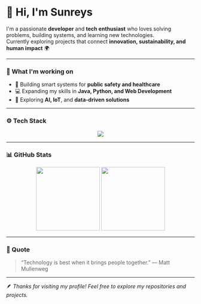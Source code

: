 # 👋 Hi, I'm Sunreys

I'm a passionate **developer** and **tech enthusiast** who loves solving problems, building systems, and learning new technologies.  
Currently exploring projects that connect **innovation, sustainability, and human impact** 🌍

---

### 🧠 What I'm working on
- 🚀 Building smart systems for **public safety and healthcare**
- 💻 Expanding my skills in **Java, Python, and Web Development**
- 🧩 Exploring **AI, IoT**, and **data-driven solutions**

---

### ⚙️ Tech Stack
<p align="center">
  <img src="https://skillicons.dev/icons?i=java,python,html,css,javascript,react,nodejs,mysql,git,github,vscode" />
</p>

---

### 📊 GitHub Stats
<p align="center">
  <img height="170" src="https://github-readme-stats.vercel.app/api?username=Sunreys21&show_icons=true&theme=transparent&hide_border=true&rank_icon=github" />
  <img height="170" src="https://github-readme-stats.vercel.app/api/top-langs/?username=Sunreys21&layout=compact&theme=transparent&hide_border=true" />
</p>

---

### 💬 Quote
> “Technology is best when it brings people together.” — Matt Mullenweg

---

🪶 *Thanks for visiting my profile! Feel free to explore my repositories and projects.*
